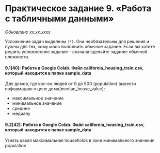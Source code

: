 # Практическое задание 9. «Работа с табличными данными»
*Обновлено xx.xx.xxxx*

Усложнение задач выделены ```(*)```. Они необязательны для решения и нужны для тех, кому мало выполнить обычное задание.
Если вы хотите решить усложненное задание - сначала сделайте задание обычной сложности.

#### 9.1[40]: Работа в Google Colab. Файл california_housing_train.csv, который находится в папке sample_data
Для домов, где кол-во людей от 0 до 500 (population) вывести информацию  о цене  дома(median_house_value):

- максимальное значение
- минимальное значение
- среднее
- медиану

#### 9.2[42]: Работа в Google Colab. Файл california_housing_train.csv, который находится в папке sample_data
Узнать какая максимальная households в зоне минимального значения population

